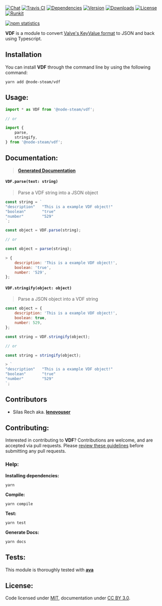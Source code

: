[![Chat](https://img.shields.io/gitter/room/node-steam/vdf.svg?style=flat-square)](https://gitter.im/node-steam/vdf)
[![Travis CI](https://img.shields.io/travis/node-steam/vdf.svg?style=flat-square)](https://travis-ci.org/node-steam/vdf)
[![Dependencies](https://img.shields.io/david/node-steam/vdf.svg?style=flat-square)](https://david-dm.org/node-steam/vdf)
[![Version](https://img.shields.io/npm/v/@node-steam/vdf.svg?style=flat-square)](https://www.npmjs.com/package/@node-steam/vdf)
[![Downloads](https://img.shields.io/npm/dt/@node-steam/vdf.svg?style=flat-square)](https://www.npmjs.com/package/@node-steam/vdf)
[![License](https://img.shields.io/github/license/node-steam/vdf.svg?style=flat-square)](https://www.npmjs.com/package/@node-steam/vdf)
[![Runkit](https://img.shields.io/badge/try%20on%20runkit-vdf-blue.svg?style=flat-square)](https://runkit.com/npm/@node-steam/vdf)

[![npm statistics](https://nodei.co/npm/@node-steam/vdf.png?downloads=true&downloadRank=true&stars=true)](https://www.npmjs.com/package/@node-steam/vdf)

**VDF** is a module to convert [Valve's KeyValue format](https://developer.valvesoftware.com/wiki/KeyValues) to JSON and back using Typescript.

## Installation

You can install **VDF** through the command line by using the following command:

```
yarn add @node-steam/vdf
```

## Usage:

```javascript
import * as VDF from '@node-steam/vdf';

// or

import {
    parse,
    stringify,
} from '@node-steam/vdf';
```

## Documentation:

> **[Generated Documentation](https://node-steam.github.io/vdf/)**

#### `VDF.parse(text: string)`
> Parse a VDF string into a JSON object

```javascript
const string = `
"description"   "This is a example VDF object!"
"boolean"       "true"
"number"        "529"
`;

const object = VDF.parse(string);

// or

const object = parse(string);

> {
    description: 'This is a example VDF object!',
    boolean: 'true',
    number: '529',
};
```

#### `VDF.stringify(object: object)`
> Parse a JSON object into a VDF string

```javascript
const object = {
    description: 'This is a example VDF object!',
    boolean: true,
    number: 529,
};

const string = VDF.stringify(object);

// or

const string = stringify(object);

> `
"description"   "This is a example VDF object!"
"boolean"       "true"
"number"        "529"
`;
```

## Contributors

- Silas Rech aka. **[lenovouser](mailto:silas.rech@protonmail.com)**

## Contributing:

Interested in contributing to **VDF**? Contributions are welcome, and are accepted via pull requests. Please [review these guidelines](contributing.md) before submitting any pull requests.

### Help:

**Installing dependencies:**

```
yarn
```

**Compile:**

```
yarn compile
```

**Test:**

```
yarn test
```

**Generate Docs:**

```
yarn docs
```

## Tests:

This module is thoroughly tested with **[ava](https://github.com/avajs/ava)**

## License:
Code licensed under [MIT](license.md), documentation under [CC BY 3.0](https://creativecommons.org/licenses/by/3.0/).

